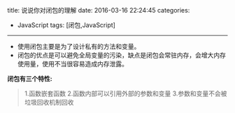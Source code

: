 title: 说说你对闭包的理解
date: 2016-03-16 22:24:45
categories:
- JavaScript
tags: [闭包,JavaScript]

-------

- 使用闭包主要是为了设计私有的方法和变量。
- 闭包的优点是可以避免全局变量的污染，缺点是闭包会常驻内存，会增大内存使用量，使用不当很容易造成内存泄露。

**闭包有三个特性:**

> 1.函数嵌套函数 
> 2.函数内部可以引用外部的参数和变量 
> 3.参数和变量不会被垃圾回收机制回收